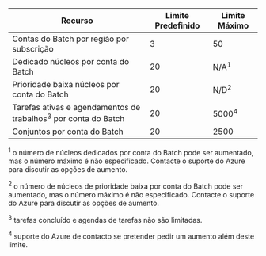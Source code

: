 | **Recurso** | **Limite Predefinido** | **Limite Máximo** |
| --- | --- | --- |
| Contas do Batch por região por subscrição | 3 |50 |
| Dedicado núcleos por conta do Batch | 20 | N/A<sup>1</sup> |
| Prioridade baixa núcleos por conta do Batch | 20 | N/D<sup>2</sup> |
| Tarefas ativas e agendamentos de trabalhos<sup>3</sup> por conta do Batch | 20 | 5000<sup>4</sup> |
| Conjuntos por conta do Batch | 20 | 2500 |

<sup>1</sup> o número de núcleos dedicados por conta do Batch pode ser aumentado, mas o número máximo é não especificado. Contacte o suporte do Azure para discutir as opções de aumento.

<sup>2</sup> o número de núcleos de prioridade baixa por conta do Batch pode ser aumentado, mas o número máximo é não especificado. Contacte o suporte do Azure para discutir as opções de aumento.

<sup>3</sup> tarefas concluído e agendas de tarefas não são limitadas.

<sup>4</sup> suporte do Azure de contacto se pretender pedir um aumento além deste limite.
